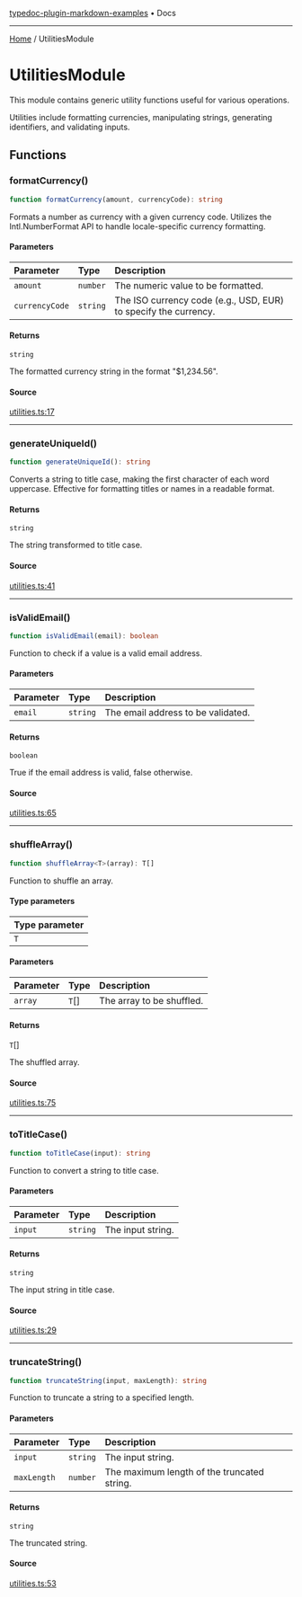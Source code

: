 [typedoc-plugin-markdown-examples](README.md) • Docs

***

[Home](README.md) / UtilitiesModule

# UtilitiesModule

This module contains generic utility functions useful for various operations.

Utilities include formatting currencies, manipulating strings, generating identifiers, and validating inputs.

## Functions

### formatCurrency()

```ts
function formatCurrency(amount, currencyCode): string
```

Formats a number as currency with a given currency code.
Utilizes the Intl.NumberFormat API to handle locale-specific currency formatting.

#### Parameters

| Parameter | Type | Description |
| :------ | :------ | :------ |
| `amount` | `number` | The numeric value to be formatted. |
| `currencyCode` | `string` | The ISO currency code (e.g., USD, EUR) to specify the currency. |

#### Returns

`string`

The formatted currency string in the format "$1,234.56".

#### Source

[utilities.ts:17](https://github.com/tgreyuk/typedoc-plugin-markdown-examples/blob/f6ee18b4865e847a5ae81e3c3d7c2ce83ab384d7/examples/src/utilities.ts#L17)

***

### generateUniqueId()

```ts
function generateUniqueId(): string
```

Converts a string to title case, making the first character of each word uppercase.
Effective for formatting titles or names in a readable format.

#### Returns

`string`

The string transformed to title case.

#### Source

[utilities.ts:41](https://github.com/tgreyuk/typedoc-plugin-markdown-examples/blob/f6ee18b4865e847a5ae81e3c3d7c2ce83ab384d7/examples/src/utilities.ts#L41)

***

### isValidEmail()

```ts
function isValidEmail(email): boolean
```

Function to check if a value is a valid email address.

#### Parameters

| Parameter | Type | Description |
| :------ | :------ | :------ |
| `email` | `string` | The email address to be validated. |

#### Returns

`boolean`

True if the email address is valid, false otherwise.

#### Source

[utilities.ts:65](https://github.com/tgreyuk/typedoc-plugin-markdown-examples/blob/f6ee18b4865e847a5ae81e3c3d7c2ce83ab384d7/examples/src/utilities.ts#L65)

***

### shuffleArray()

```ts
function shuffleArray<T>(array): T[]
```

Function to shuffle an array.

#### Type parameters

| Type parameter |
| :------ |
| `T` |

#### Parameters

| Parameter | Type | Description |
| :------ | :------ | :------ |
| `array` | `T`[] | The array to be shuffled. |

#### Returns

`T`[]

The shuffled array.

#### Source

[utilities.ts:75](https://github.com/tgreyuk/typedoc-plugin-markdown-examples/blob/f6ee18b4865e847a5ae81e3c3d7c2ce83ab384d7/examples/src/utilities.ts#L75)

***

### toTitleCase()

```ts
function toTitleCase(input): string
```

Function to convert a string to title case.

#### Parameters

| Parameter | Type | Description |
| :------ | :------ | :------ |
| `input` | `string` | The input string. |

#### Returns

`string`

The input string in title case.

#### Source

[utilities.ts:29](https://github.com/tgreyuk/typedoc-plugin-markdown-examples/blob/f6ee18b4865e847a5ae81e3c3d7c2ce83ab384d7/examples/src/utilities.ts#L29)

***

### truncateString()

```ts
function truncateString(input, maxLength): string
```

Function to truncate a string to a specified length.

#### Parameters

| Parameter | Type | Description |
| :------ | :------ | :------ |
| `input` | `string` | The input string. |
| `maxLength` | `number` | The maximum length of the truncated string. |

#### Returns

`string`

The truncated string.

#### Source

[utilities.ts:53](https://github.com/tgreyuk/typedoc-plugin-markdown-examples/blob/f6ee18b4865e847a5ae81e3c3d7c2ce83ab384d7/examples/src/utilities.ts#L53)

